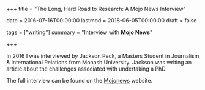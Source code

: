 +++
title = "The Long, Hard Road to Research: A Mojo News Interview"

date = 2016-07-16T00:00:00
lastmod = 2018-06-05T00:00:00
draft = false

tags = ["writing"]
summary = "Interview with **Mojo News**"

+++

In 2016 I was interviewed by Jackson Peck, a Masters Student in Journalism & International Relations from Monash University. Jackson was writing an article about the challenges associated with undertaking a PhD. 

The full interview can be found on the [Mojonews](http://mojonews.com.au/the-long-hard-road-to-research/) website. 

